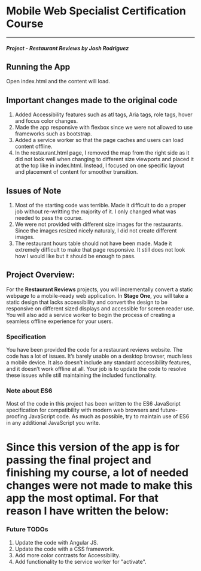 # Mobile Web Specialist Certification Course
---
#### _Project - Restaurant Reviews by Josh Rodriguez_

## Running the App

Open index.html and the content will load.

## Important changes made to the original code

1. Added Accessibility features such as atl tags, Aria tags, role tags, hover and focus color changes.
2. Made the app responsive with flexbox since we were not allowed to use frameworks such as bootstrap.
3. Added a service worker so that the page caches and users can load content offline.
4. In the restaurant.html page, I removed the map from the right side as it did not look well when changing to different size viewports and placed it at the top like in index.html. Instead, I focused on one specific layout and placement of content for smoother transition.

## Issues of Note
1. Most of the starting code was terrible. Made it difficult to do a proper job without re-writting the majority of it. I only changed what was needed to pass the course.
2. We were not provided with different size images for the restaurants. Since the images resized nicely naturaly, I did not create different images.
3. The restaurant hours table should not have been made. Made it extremely difficult to make that page responsive. It still does not look how I would like but it should be enough to pass.

## Project Overview:

For the **Restaurant Reviews** projects, you will incrementally convert a static webpage to a mobile-ready web application. In **Stage One**, you will take a static design that lacks accessibility and convert the design to be responsive on different sized displays and accessible for screen reader use. You will also add a service worker to begin the process of creating a seamless offline experience for your users.

### Specification

You have been provided the code for a restaurant reviews website. The code has a lot of issues. It’s barely usable on a desktop browser, much less a mobile device. It also doesn’t include any standard accessibility features, and it doesn’t work offline at all. Your job is to update the code to resolve these issues while still maintaining the included functionality.

### Note about ES6

Most of the code in this project has been written to the ES6 JavaScript specification for compatibility with modern web browsers and future-proofing JavaScript code. As much as possible, try to maintain use of ES6 in any additional JavaScript you write.

# Since this version of the app is for passing the final project and finishing my course, a lot of needed changes were not made to make this app the most optimal. For that reason I have written the below:

### Future TODOs
1. Update the code with Angular JS.
2. Update the code with a CSS framework.
3. Add more color contrasts for Accessibility.
4. Add functionality to the service worker for "activate".

